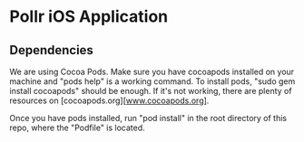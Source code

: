 # Pollr iOS Application

## Dependencies
We are using Cocoa Pods. Make sure you have cocoapods installed on your machine and "pods help" is a working command.
To install pods, "sudo gem install cocoapods" should be enough. If it's not working, there are plenty of resources on [cocoapods.org][www.cocoapods.org].

Once you have pods installed, run "pod install" in the root directory of this repo, where the "Podfile" is located.
